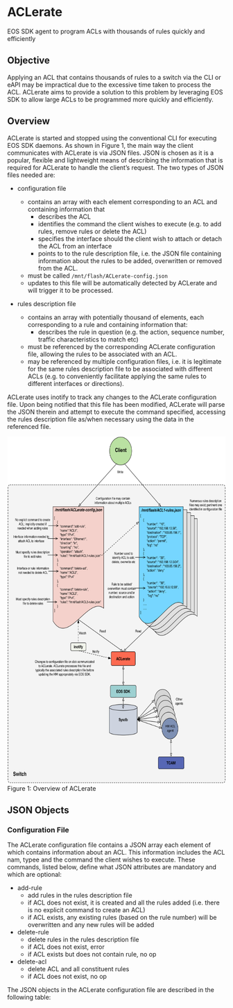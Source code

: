 # ACLerate
EOS SDK agent to program ACLs with thousands of rules quickly and efficiently

## Objective
Applying an ACL that contains thousands of rules to a switch via the CLI or eAPI may be impractical due to the excessive time taken to process the ACL.  ACLerate aims to provide a solution to this problem by leveraging EOS SDK to allow large ACLs to be programmed more quickly and efficiently.

## Overview
ACLerate is started and stopped using the conventional CLI for executing EOS SDK daemons. As shown in Figure 1, the main way the client communicates with ACLerate is via JSON files.  JSON is chosen as it is a popular, flexible and lightweight means of describing the information that is required for ACLerate to handle the client’s request.  The two types of JSON files needed are: 
* configuration file 
  * contains an array with each element corresponding to an ACL and containing information that
    * describes the ACL
    * identifies the command the client wishes to execute (e.g. to add rules, remove rules or delete the ACL)
    * specifies the interface should the client wish to attach or detach the ACL from an interface
    * points to to the rule description file, i.e. the JSON file containing information about the rules to be added, overwritten or removed from the ACL.
  * must be called ```/mnt/flash/ACLerate-config.json``` 
  * updates to this file will be automatically detected by ACLerate and will trigger it to be processed.

* rules description file
  * contains an array with potentially thousand of elements, each corresponding to a rule and containing information that:
    * describes the rule in question (e.g. the action, sequence number, traffic characteristics to match etc)
  * must be referenced by the corresponding ACLerate configuration file, allowing the rules to be associated with an ACL.
  * may be referenced by multiple configuration files, i.e. it is legitimate for the same rules description file to be associated with different ACLs (e.g. to conveniently facilitate applying the same rules to different interfaces or directions).

ACLerate uses inotify to track any changes to the ACLerate configuration file.  Upon being notified that this file has been modified, ACLerate will parse the JSON therein and attempt to execute the command specified, accessing the rules description file as/when necessary using the data in the referenced file.

<img src="ACLerate_Overview.jpg" alt="Drawing"  height="800" width="600">
Figure 1: Overview of ACLerate

## JSON Objects
### Configuration File
The ACLerate configuration file contains a JSON array each element of which contains information about an ACL. This information includes the ACL nam, typee and the command the client wishes to execute.  These commands, listed below, define what JSON attributes are mandatory and which are optional:
* add-rule
  * add rules in the rules description file
  * if ACL does not exist, it is created and all the rules added (i.e. there is no explicit command to create an ACL)
  * if ACL exists, any existing rules (based on the rule number)  will be overwritten and any new rules will be added
* delete-rule
  * delete rules in the rules description file
  * if ACL does not exist, error
  * if ACL exists but does not contain rule, no op
* delete-acl
  * delete ACL and all constituent rules
  * if ACL does not exist, no op

The JSON objects in the ACLerate configuration file are described in the following table:

